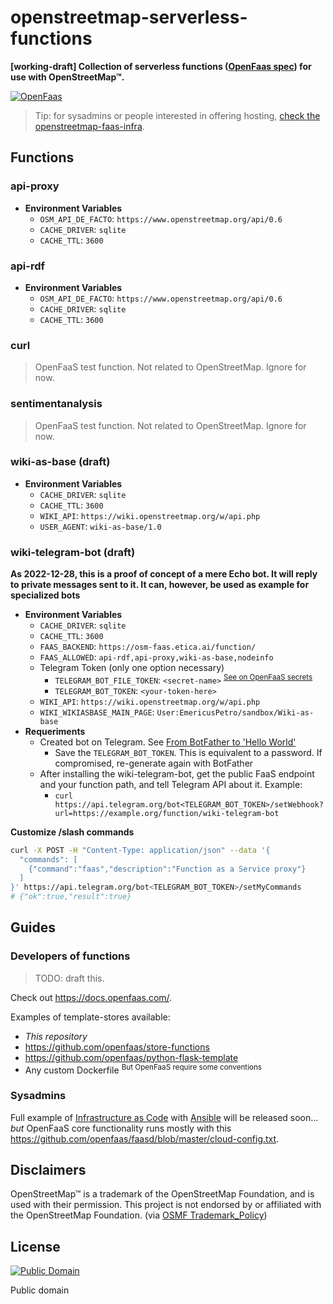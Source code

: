 # openstreetmap-serverless-functions
**[working-draft] Collection of serverless functions ([OpenFaas spec](https://www.openfaas.com/)) for use with OpenStreetMap™.**

[![OpenFaas](img/openfaas-whale.png)](https://www.openfaas.com/)

> Tip: for sysadmins or people interested in offering hosting, [check the openstreetmap-faas-infra](https://github.com/fititnt/openstreetmap-faas-infra).

<!--
- Examples
  - https://github.com/openfaas/store-functions/blob/master/stack.yml
  - https://github.com/faas-and-furious/youtube-dl/blob/master/entry.sh
-->

## Functions

### api-proxy

- **Environment Variables**
  - `OSM_API_DE_FACTO`: `https://www.openstreetmap.org/api/0.6`
  - `CACHE_DRIVER`: `sqlite`
  - `CACHE_TTL`: `3600`

<!--

## rebuild drill
cd function/
cp -r $(pwd)/* ~/Downloads/docker-build-dir
cd ~/Downloads/docker-build-dir

# docker build -t ghcr.io/fititnt/api-proxy ./api-proxy
faas-cli build -f ./api-proxy-local.yml

docker run --name api-proxy --publish 8080:8080 -d ghcr.io/fititnt/api-proxy && docker logs --follow api-proxy
docker container stop api-proxy && docker container rm api-proxy

docker container start --interactive api-proxy
docker container start --interactive 04d37527c20728f4aab1dff6b1a02017bc9e3074fffe116d6caee76d8f57a83b
docker logs --follow api-proxy

-->


### api-rdf

<!-- > TODO: maybe glue https://github.com/hugapi/hug/tree/develop/docker plus https://github.com/EticaAI/openstreetmap-semantic-conventions-2023/blob/main/poc/osmapi2rdfproxy.py ? -->

- **Environment Variables**
  - `OSM_API_DE_FACTO`: `https://www.openstreetmap.org/api/0.6`
  - `CACHE_DRIVER`: `sqlite`
  - `CACHE_TTL`: `3600`

<!--

## rebuild drill
cd function/
cp -r $(pwd)/* ~/Downloads/docker-build-dir
cd ~/Downloads/docker-build-dir

# docker build -t ghcr.io/fititnt/api-rdf ./api-rdf
faas-cli build -f ./api-rdf-local.yml

# faas-cli publish -f ./api-rdf-local.yml
faas-cli deploy -f ./api-rdf-local.yml

docker tag api-rdf:latest ghcr.io/fititnt/api-rdf:latest
docker push ghcr.io/fititnt/api-rdf:latest

faas-cli build -f ./api-rdf-local.yml && docker run --name api-rdf --publish 8080:8080 -d ghcr.io/fititnt/api-rdf && docker logs --follow api-rdf
docker container stop api-rdf && docker container rm api-rdf

-->

### curl

> OpenFaaS test function. Not related to OpenStreetMap. Ignore for now.

### sentimentanalysis

> OpenFaaS test function. Not related to OpenStreetMap. Ignore for now.

### wiki-as-base (draft)
- **Environment Variables**
  - `CACHE_DRIVER`: `sqlite`
  - `CACHE_TTL`: `3600`
  - `WIKI_API`: `https://wiki.openstreetmap.org/w/api.php`
  - `USER_AGENT`: `wiki-as-base/1.0`

<!--
## rebuild drill
cp -r $(pwd)/* ~/Downloads/docker-build
cd ~/Downloads/docker-build

# docker build -t ghcr.io/fititnt/wiki-as-base ./wiki-as-base
# faas-cli build -f ./wiki-as-base-local.yml

faas-cli build -f ./stack.yml --filter wiki-as-base && docker run --name wiki-as-base --publish 8080:8080 -d ghcr.io/fititnt/wiki-as-base && docker logs --follow wiki-as-base
docker container stop wiki-as-base && docker container rm wiki-as-base && docker rmi ghcr.io/fititnt/wiki-as-base:latest

# tests
curl http://localhost:8080/Key:maxspeed
curl http://localhost:8080/User:EmericusPetro/sandbox/Wiki-as-base

@bot /faas__wikiasbase /User:EmericusPetro/sandbox/Wiki-as-base

-->

### wiki-telegram-bot (draft)

**As 2022-12-28, this is a proof of concept of a mere Echo bot. It will reply to private messages sent to it. It can, however, be used as example for specialized bots**


- **Environment Variables**
  - `CACHE_DRIVER`: `sqlite`
  - `CACHE_TTL`: `3600`
  - `FAAS_BACKEND`: `https://osm-faas.etica.ai/function/`
  - `FAAS_ALLOWED`: `api-rdf,api-proxy,wiki-as-base,nodeinfo`
  - Telegram Token (only one option necessary)
    - `TELEGRAM_BOT_FILE_TOKEN`: `<secret-name>` <sup>[See on OpenFaaS secrets](https://docs.openfaas.com/cli/secrets/)</sup>
    - `TELEGRAM_BOT_TOKEN`: `<your-token-here>`
  - `WIKI_API`: `https://wiki.openstreetmap.org/w/api.php`
  - `WIKI_WIKIASBASE_MAIN_PAGE`: `User:EmericusPetro/sandbox/Wiki-as-base`
- **Requeriments**
  - Created bot on Telegram. See [From BotFather to 'Hello World'](https://core.telegram.org/bots/tutorial)
    - Save the `TELEGRAM_BOT_TOKEN`. This is equivalent to a password. If compromised, re-generate again with BotFather
  - After installing the wiki-telegram-bot, get the public FaaS endpoint and your function path, and tell Telegram API about it. Example:
    - `curl https://api.telegram.org/bot<TELEGRAM_BOT_TOKEN>/setWebhook?url=https://example.org/function/wiki-telegram-bot`


**Customize /slash commands**

```bash
curl -X POST -H "Content-Type: application/json" --data '{
  "commands": [
    {"command":"faas","description":"Function as a Service proxy"}
  ]
}' https://api.telegram.org/bot<TELEGRAM_BOT_TOKEN>/setMyCommands
# {"ok":true,"result":true}
```

<!--
```bash

# Configure telegram webhook first time. Change <TELEGRAM_BOT_TOKEN> and ?url=
curl https://api.telegram.org/bot<TELEGRAM_BOT_TOKEN>/setWebhook?url=https://osm-faas.etica.ai/function/wiki-telegram-bot
#   > {"ok":true,"result":true,"description":"Webhook was set"}
```

<!--
- https://t.me/wikilinksbot
>

<!--
## rebuild drill
cp -r $(pwd)/* ~/Downloads/docker-build
cd ~/Downloads/docker-build-dir

faas-cli build -f ./stack.yml --filter wiki-telegram-bot && docker run --name wiki-telegram-bot --publish 8080:8080 -d ghcr.io/fititnt/wiki-telegram-bot && docker logs --follow wiki-telegram-bot
docker container stop wiki-telegram-bot && docker container rm wiki-telegram-bot

-->
<!--
### Debugging wiki-telegram-bot
- https://core.telegram.org/bots/webhooks
-->

## Guides

### Developers of functions

> TODO: draft this.

Check out <https://docs.openfaas.com/>.

Examples of template-stores available:

- _This repository_
- https://github.com/openfaas/store-functions
- https://github.com/openfaas/python-flask-template
- Any custom Dockerfile <sup>But OpenFaaS require some conventions</sup>

### Sysadmins

Full example of [Infrastructure as Code](https://en.wikipedia.org/wiki/Infrastructure_as_code) with [Ansible](https://en.wikipedia.org/wiki/Ansible_(software)) will be released soon... _but_ OpenFaaS core functionality runs mostly with this <https://github.com/openfaas/faasd/blob/master/cloud-config.txt>.

## Disclaimers
<!--
TODO see https://wiki.osmfoundation.org/wiki/Trademark_Policy
-->

OpenStreetMap™ is a trademark of the OpenStreetMap Foundation, and is used with their permission.
This project is not endorsed by or affiliated with the OpenStreetMap Foundation. (via [OSMF Trademark_Policy](https://wiki.osmfoundation.org/wiki/Trademark_Policy))

## License


[![Public Domain](https://i.creativecommons.org/p/zero/1.0/88x31.png)](LICENSE)

Public domain